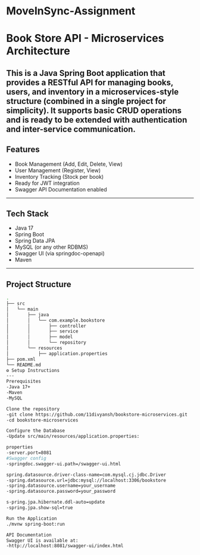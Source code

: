 # MoveInSync-Assignment
# Book Store API - Microservices Architecture

This is a Java Spring Boot application that provides a RESTful API for managing books, users, and inventory in a microservices-style structure (combined in a single project for simplicity). It supports basic CRUD operations and is ready to be extended with authentication and inter-service communication.
---
## Features
- Book Management (Add, Edit, Delete, View)
- User Management (Register, View)
- Inventory Tracking (Stock per book)
- Ready for JWT integration
- Swagger API Documentation enabled
---
## Tech Stack
- Java 17
- Spring Boot
- Spring Data JPA
- MySQL (or any other RDBMS)
- Swagger UI (via springdoc-openapi)
- Maven
---
## Project Structure

```bash
.
├── src
│   └── main
│       ├── java
│       │   └── com.example.bookstore
│       │       ├── controller
│       │       ├── service
│       │       ├── model
│       │       └── repository
│       └── resources
│           ├── application.properties
├── pom.xml
└── README.md
⚙️ Setup Instructions
---
Prerequisites
-Java 17+
-Maven
-MySQL

Clone the repository
-git clone https://github.com/11divyansh/bookstore-microservices.git
-cd bookstore-microservices

Configure the Database
-Update src/main/resources/application.properties:

properties
-server.port=8081
#Swagger config
-springdoc.swagger-ui.path=/swagger-ui.html

spring.datasource.driver-class-name=com.mysql.cj.jdbc.Driver
-spring.datasource.url=jdbc:mysql://localhost:3306/bookstore
-spring.datasource.username=your_username
-spring.datasource.password=your_password

s-pring.jpa.hibernate.ddl-auto=update
-spring.jpa.show-sql=true

Run the Application
./mvnw spring-boot:run

API Documentation
Swagger UI is available at:
-http://localhost:8081/swagger-ui/index.html
